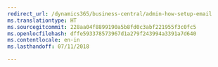 ```yaml
---
redirect_url: /dynamics365/business-central/admin-how-setup-email
ms.translationtype: HT
ms.sourcegitcommit: 228aa04f8899190a5b8fd0c3abf221955f3c0fc5
ms.openlocfilehash: dffe593378573967d1a279f243994a3391a7d640
ms.contentlocale: en-in
ms.lasthandoff: 07/11/2018

---
```


